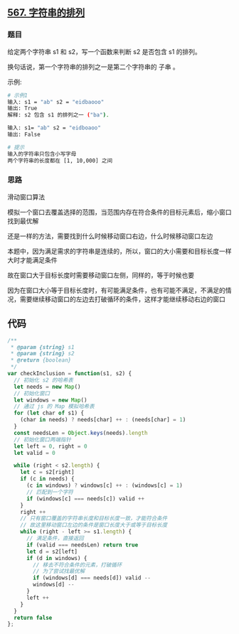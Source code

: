 ## [567. 字符串的排列](https://leetcode-cn.com/problems/permutation-in-string/)
### 题目
给定两个字符串 s1 和 s2，写一个函数来判断 s2 是否包含 s1 的排列。

换句话说，第一个字符串的排列之一是第二个字符串的 子串 。

示例:
```sh
# 示例1
输入: s1 = "ab" s2 = "eidbaooo"
输出: True
解释: s2 包含 s1 的排列之一 ("ba").

输入: s1= "ab" s2 = "eidboaoo"
输出: False

# 提示
输入的字符串只包含小写字母
两个字符串的长度都在 [1, 10,000] 之间
```
### 思路
滑动窗口算法

模拟一个窗口去覆盖选择的范围，当范围内存在符合条件的目标元素后，缩小窗口找到最优解

还是一样的方法，需要找到什么时候移动窗口右边，什么时候移动窗口左边

本题中，因为满足需求的字符串是连续的，所以，窗口的大小需要和目标长度一样大时才能满足条件

故在窗口大于目标长度时需要移动窗口左侧，同样的，等于时候也要

因为在窗口大小等于目标长度时，有可能满足条件，也有可能不满足，不满足的情况，需要继续移动窗口的左边去打破循环的条件，这样才能继续移动右边的窗口
## 代码
```javascript
/**
 * @param {string} s1
 * @param {string} s2
 * @return {boolean}
 */
var checkInclusion = function(s1, s2) {
  // 初始化 s2 的哈希表
  let needs = new Map()
  // 初始化窗口
  let windows = new Map()
  // 通过 js 的 Map 模拟哈希表
  for (let char of s1) {
    (char in needs) ? needs[char] ++ : (needs[char] = 1)
  }
  const needsLen = Object.keys(needs).length
  // 初始化窗口两端指针
  let left = 0, right = 0
  let valid = 0

  while (right < s2.length) {
    let c = s2[right]
    if (c in needs) {
      (c in windows) ? windows[c] ++ : (windows[c] = 1)
      // 匹配到一个字符
      if (windows[c] === needs[c]) valid ++
    }
    right ++
    // 只有窗口覆盖的字符串长度和目标长度一致，才能符合条件
    // 故这里移动窗口左边的条件是窗口长度大于或等于目标长度
    while (right - left >= s1.length) {
      // 满足条件，直接返回
      if (valid === needsLen) return true
      let d = s2[left]
      if (d in windows) {
        // 移去不符合条件的元素，打破循环
        // 为了尝试找最优解
        if (windows[d] === needs[d]) valid --
        windows[d] --
      }
      left ++
    }
  }
  return false
};
```


